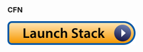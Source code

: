 ### CFN


[![Launch Stack](../img/cfls.svg)](https://console.aws.amazon.com/cloudformation/home?region=eu-west-1#/stacks/new?stackName=stPartnerBilling&templateURL=https://artl-cfn-templates.s3.eu-central-1.amazonaws.com/cross-account-billing.yaml)

  
